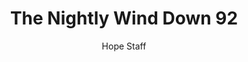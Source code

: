---
image: /assets/img/nwd/92_nwd_john_16_33_b.png
title: The Nightly Wind Down 92
categories:
  - The Nightly Wind Down
author: Hope Staff
notes: The Nightly Wind Down 92
embed: >-
  EMBED_GOES_HERE
transcript: >-
  SOME LINES OF TEXT START HERE
---